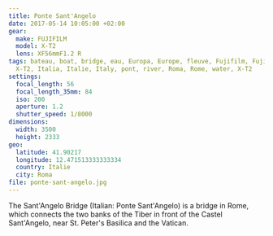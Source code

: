 ```yaml
---
title: Ponte Sant'Angelo
date: 2017-05-14 10:05:00 +02:00
gear:
  make: FUJIFILM
  model: X-T2
  lens: XF56mmF1.2 R
tags: bateau, boat, bridge, eau, Europa, Europe, fleuve, Fujifilm, Fujifilm
  X-T2, Italia, Italie, Italy, pont, river, Roma, Rome, water, X-T2
settings:
  focal_length: 56
  focal_length_35mm: 84
  iso: 200
  aperture: 1.2
  shutter_speed: 1/8000
dimensions:
  width: 3500
  height: 2333
geo:
  latitude: 41.90217
  longitude: 12.471513333333334
  country: Italie
  city: Roma
file: ponte-sant-angelo.jpg
---
```


The Sant'Angelo Bridge (Italian: Ponte Sant'Angelo) is a bridge in Rome, which connects the two banks of the Tiber in front of the Castel Sant'Angelo, near St. Peter's Basilica and the Vatican.
